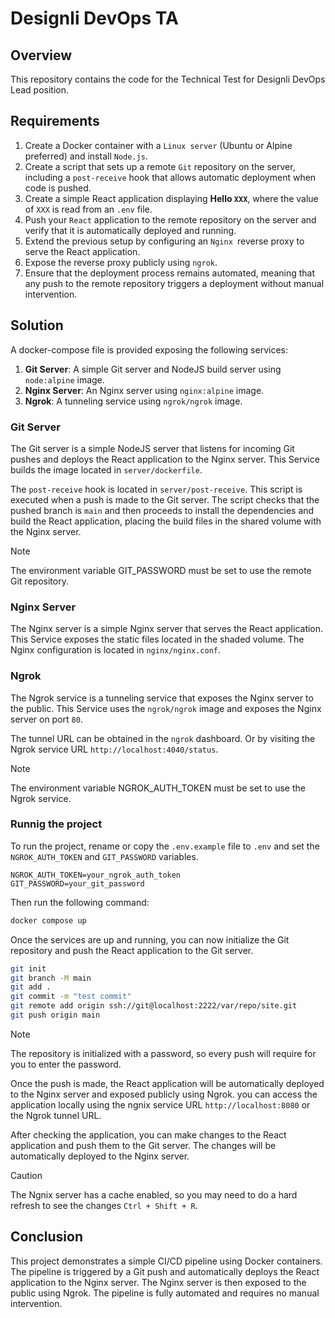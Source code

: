 ﻿# Designli DevOps TA

## Overview

This repository contains the code for the Technical Test for Designli DevOps Lead position.

## Requirements

1. Create a Docker container with a `Linux server` (Ubuntu or Alpine preferred) and install `Node.js`.
2. Create a script that sets up a remote `Git` repository on the server, including a `post-receive` hook that allows automatic deployment when code is pushed.
3. Create a simple React application displaying **Hello `XXX`**, where the value of `XXX` is read from an `.env` file.
4. Push your `React` application to the remote repository on the server and verify that it is automatically deployed and running.
5. Extend the previous setup by configuring an `Nginx `reverse proxy to serve the React application.
6. Expose the reverse proxy publicly using `ngrok`.
7. Ensure that the deployment process remains automated, meaning that any push to the remote repository triggers a deployment without manual intervention.

## Solution

A docker-compose file is provided exposing the following services:

1. **Git Server**: A simple Git server and NodeJS build server using `node:alpine` image.
2. **Nginx Server**: An Nginx server using `nginx:alpine` image.
3. **Ngrok**: A tunneling service using `ngrok/ngrok` image.

### Git Server

The Git server is a simple NodeJS server that listens for incoming Git pushes and deploys the React application to the Nginx server. This Service builds the image located in `server/dockerfile`.

The `post-receive` hook is located in `server/post-receive`. This script is executed when a push is made to the Git server. The script checks that the pushed branch is `main` and then proceeds to install the dependencies and build the React application, placing the build files in the shared volume with the Nginx server.

> [!NOTE]
> The environment variable GIT_PASSWORD must be set to use the remote Git repository.

### Nginx Server

The Nginx server is a simple Nginx server that serves the React application. This Service exposes the static files located in the shaded volume. The Nginx configuration is located in `nginx/nginx.conf`.

### Ngrok

The Ngrok service is a tunneling service that exposes the Nginx server to the public. This Service uses the `ngrok/ngrok` image and exposes the Nginx server on port `80`.

The tunnel URL can be obtained in the `ngrok` dashboard. Or by visiting the Ngrok service URL `http://localhost:4040/status`.

> [!NOTE]
> The environment variable NGROK_AUTH_TOKEN must be set to use the Ngrok service.

### Runnig the project

To run the project, rename or copy the `.env.example` file to `.env` and set the `NGROK_AUTH_TOKEN` and `GIT_PASSWORD` variables. 

```.env
NGROK_AUTH_TOKEN=your_ngrok_auth_token
GIT_PASSWORD=your_git_password
```

Then run the following command:

```bash
docker compose up
```

Once the services are up and running, you can now initialize the Git repository and push the React application to the Git server.

```bash
git init
git branch -M main
git add .
git commit -m "test commit"
git remote add origin ssh://git@localhost:2222/var/repo/site.git
git push origin main
```

> [!NOTE]
> The repository is initialized with a password, so every push will require for you to enter the password.

Once the push is made, the React application will be automatically deployed to the Nginx server and exposed publicly using Ngrok. you can access the application locally using the ngnix service URL `http://localhost:8080` or the Ngrok tunnel URL.

After checking the application, you can make changes to the React application and push them to the Git server. The changes will be automatically deployed to the Nginx server.

> [!CAUTION]
> The Ngnix server has a cache enabled, so you may need to do a hard refresh to see the changes `Ctrl + Shift + R`.


## Conclusion

This project demonstrates a simple CI/CD pipeline using Docker containers. The pipeline is triggered by a Git push and automatically deploys the React application to the Nginx server. The Nginx server is then exposed to the public using Ngrok. The pipeline is fully automated and requires no manual intervention.




